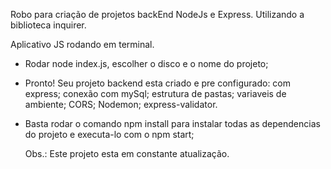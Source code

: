 Robo para criação de projetos backEnd NodeJs e Express. Utilizando a biblioteca inquirer.

Aplicativo JS rodando em terminal.
-   Rodar node index.js, escolher o disco e o nome do projeto;
-   Pronto! Seu projeto backend esta criado e pre configurado:
    com express;
    conexão com mySql;
    estrutura de pastas;
    variaveis de ambiente;
    CORS;
    Nodemon;
    express-validator.
-   Basta rodar o comando npm install para instalar todas as dependencias do projeto e executa-lo com o npm start;
    
    
    Obs.: Este projeto esta em constante atualização.
